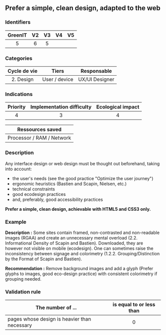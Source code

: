 ## Prefer a simple, clean design, adapted to the web

### Identifiers

| GreenIT | V2  | V3  | V4  | V5  |
| :-----: | :-: | :-: | :-: | :-: |
|    5    |  6  |  5  |     |     |

### Categories

| Cycle de vie |     Tiers     |  Responsable   |
| :----------: | :-----------: | :------------: |
|  2. Design   | User / device | UX/UI Designer |

### Indications

| Priority | Implementation difficulty | Ecological impact |
| :------: | :-----------------------: | :---------------: |
|    4     |             3             |         4         |

|     Ressources saved      |
| :-----------------------: |
| Processor / RAM / Network |

### Description

Any interface design or web design must be thought out beforehand, taking into account:

- the user's needs (see the good practice "Optimize the user journey")
- ergonomic heuristics (Bastien and Scapin, Nielsen, etc.)
- technical constraints
- good ecodesign practices
- and, preferably, good accessibility practices

**Prefer a simple, clean design, achievable with HTML5 and CSS3 only.**

### Example

**Description :** Some sites contain framed, non-contrasted and non-readable images (RGAA) and create an unnecessary
mental overload (2.2. Informational Density of Scapin and Bastien). Downloaded, they are however not visible on mobile
(ecodesign). One can sometimes raise the inconsistency between signage and colorimetry (1.2.2. Grouping/Distinction
by the Format of Scapin and Bastien).

**Recommendation :** Remove background images and add a glyph (Prefer glyphs to images, good eco-design practice) with
consistent colorimetry if grouping needed.

### Validation rule

| The number of ...                            | is equal to or less than |
| -------------------------------------------- | :----------------------: |
| pages whose design is heavier than necessary |            0             |
